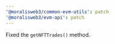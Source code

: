 ```yaml
---
'@moralisweb3/common-evm-utils': patch
'@moralisweb3/evm-api': patch
---
```


Fixed the `getNFTTrades()` method.
